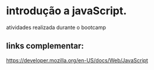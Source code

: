# introdução a javaScript.
atividades realizada durante o bootcamp

## links complementar:
https://developer.mozilla.org/en-US/docs/Web/JavaScript
